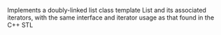 Implements a doubly-linked list class template List and its associated iterators, with the same interface and iterator usage as that found in the C++ STL
